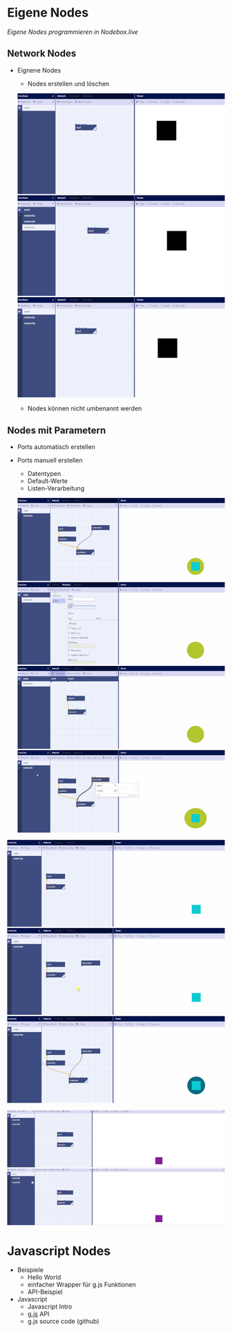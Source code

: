 # Eigene Nodes

*Eigene Nodes programmieren in Nodebox.live*

## Network Nodes

- Eignene Nodes
	- Nodes erstellen und löschen
	
	![](assets/createnetwork.gif)  
	![](assets/deletenetwork.gif)  
	![](assets/disconnectednetworks.gif)  


	
	- Nodes können nicht umbenannt werden

## Nodes mit Parametern


- Ports automatisch erstellen
- Ports manuell erstellen
	- Datentypen
	- Default-Werte
	- Listen-Verarbeitung  
	
	![](assets/port_1.gif)  
	![](assets/port_2.gif)  
	![](assets/port_3.gif)  
	![](assets/port_4.gif)  

![](assets/nesting_1.gif)   
![](assets/nesting_2.gif)    
![](assets/nesting_3.gif)   


![](assets/pinning_1.gif)    
![](assets/pinning_2.gif)    



# Javascript Nodes

- Beispiele
	- Hello World
	- einfacher Wrapper für g.js Funktionen
	- API-Beispiel
- Javascript 
	- Javascript Intro
	- [g.js](http://gjs.org/) API
	- g.js source code (github)
